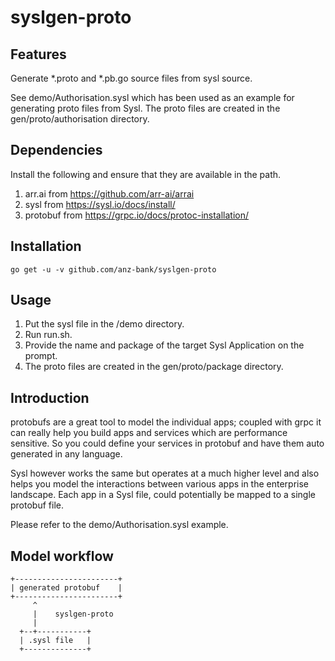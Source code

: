 # syslgen-proto

## Features 

Generate *.proto and *.pb.go source files from sysl source.

See demo/Authorisation.sysl which has been used as an example for generating proto files from Sysl.
The proto files are created in the gen/proto/authorisation directory.

## Dependencies

Install the following and ensure that they are available in the path.

1. arr.ai from https://github.com/arr-ai/arrai
2. sysl from https://sysl.io/docs/install/
3. protobuf from https://grpc.io/docs/protoc-installation/

## Installation

`go get -u -v github.com/anz-bank/syslgen-proto`

## Usage

1. Put the sysl file in the /demo directory.
2. Run run.sh.
3. Provide the name and package of the target Sysl Application on the prompt.
4. The proto files are created in the gen/proto/package directory.

## Introduction

protobufs are a great tool to model the individual apps; coupled with grpc it can really help you build apps and services which are performance sensitive. So you could define your services in protobuf and have them auto generated in any language.

Sysl however works the same but operates at a much higher level and also helps you model the interactions between various apps in the enterprise landscape. Each app in a Sysl file, could potentially be mapped to a single protobuf file.

Please refer to the demo/Authorisation.sysl example.

## Model workflow

```
+-----------------------+   
| generated protobuf    |
+-----------------------+           
     ^                                     
     |    syslgen-proto
     |                           
  +--+-----------+               
  | .sysl file   |                
  +--------------+                

```